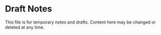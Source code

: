# Draft Notes
This file is for temporary notes and drafts. Content here may be changed or deleted at any time.

